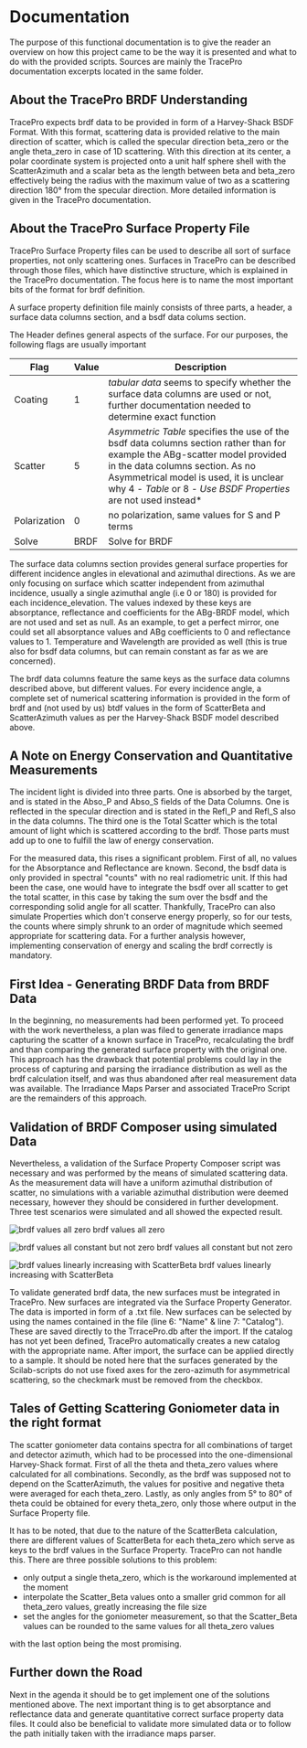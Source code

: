 # Documentation
The purpose of this functional documentation is to give the reader an overview on how this project came to be the way it is presented and what to do with the provided scripts. Sources are mainly the TracePro documentation excerpts located in the same folder.

## About the TracePro BRDF Understanding
TracePro expects brdf data to be provided in form of a Harvey-Shack BSDF Format. With this format, scattering data is provided relative to the main direction of scatter, which is called the specular direction beta_zero or the angle theta_zero in case of 1D scattering. With this direction at its center, a polar coordinate system is projected onto a unit half sphere shell with the ScatterAzimuth and a scalar beta as the length between beta and beta_zero effectively being the radius with the maximum value of two as a scattering direction 180° from the specular direction. More detailed information is given in the TracePro documentation.

## About the TracePro Surface Property File
TracePro Surface Property files can be used to describe all sort of surface properties, not only scattering ones. Surfaces in TracePro can be described through those files, which have distinctive structure, which is explained in the TracePro documentation. The focus here is to name the most important bits of the format for brdf definition.

A surface property definition file mainly consists of three parts, a header, a surface data columns section, and a bsdf data colums section.

The Header defines general aspects of the surface. For our purposes, the following flags are usually important

Flag | Value | Description
--- | --- | ---
Coating | 1 | *tabular data* seems to specify whether the surface data columns are used or not, further documentation needed to determine exact function
Scatter | 5 | *Asymmetric Table* specifies the use of the bsdf data columns section rather than for example the ABg-scatter model provided in the data columns section. As no Asymmetrical model is used, it is unclear why 4 - *Table* or 8 - *Use BSDF Properties* are not used instead*
Polarization | 0 | no polarization, same values for S and P terms
Solve | BRDF | Solve for BRDF

The surface data columns section provides general surface properties for different incidence angles in elevational and azimuthal directions. As we are only focusing on surface which scatter independent from azimuthal incidence, usually a single azimuthal angle (i.e 0 or 180) is provided for each incidence_elevation. The values indexed by these keys are absorptance, reflectance and coefficients for the ABg-BRDF model, which are not used and set as null. As an example, to get a perfect mirror, one could set all absorptance values and ABg coefficients to 0 and reflectance values to 1. Temperature and Wavelength are provided as well (this is true also for bsdf data columns, but can remain constant as far as we are concerned).

The brdf data columns feature the same keys as the surface data columns described above, but different values. For every incidence angle, a complete set of numerical scattering information is provided in the form of brdf and (not used by us) btdf values in the form of ScatterBeta and ScatterAzimuth values as per the Harvey-Shack BSDF model described above.

## A Note on Energy Conservation and Quantitative Measurements
The incident light is divided into three parts. One is absorbed by the target, and is stated in the Abso_P and Abso_S fields of the Data Columns.  One is reflected in the specular direction and is stated in the Refl_P and Refl_S also in the data columns. The third one is the Total Scatter which is the total amount of light which is scattered according to the brdf. Those parts must add up to one to fulfill the law of energy conservation.

For the measured data, this rises a significant problem. First of all, no values for the Absorptance and Reflectance are known. Second, the bsdf data is only provided in spectral "counts" with no real radiometric unit. If this had been the case, one would have to integrate the bsdf over all scatter to get the total scatter, in this case by taking the sum over the bsdf and the corresponding solid angle for all scatter. Thankfully, TracePro can also simulate Properties which don't conserve energy properly, so for our tests, the counts where simply shrunk to an order of magnitude which seemed appropriate for scattering data. For a further analysis however, implementing conservation of energy and scaling the brdf correctly is mandatory.

## First Idea - Generating BRDF Data from BRDF Data
In the beginning, no measurements had been performed yet. To proceed with the work nevertheless, a plan was filed to generate irradiance maps capturing the scatter of a known surface in TracePro, recalculating the brdf and than comparing the generated surface property with the original one. This approach has the drawback that potential problems could lay in the process of capturing and parsing the irradiance distribution as well as the brdf calculation itself, and was thus abandoned after real measurement data was available. The Irradiance Maps Parser and associated TracePro Script are the remainders of this approach.

## Validation of BRDF Composer using simulated Data
Nevertheless, a validation of the Surface Property Composer script was necessary and was performed by the means of simulated scattering data. As the measurement data will have a uniform azimuthal distribution of scatter, no simulations with a variable azimuthal distribution were deemed necessary, however they should be considered in further development. Three test scenarios were simulated and all showed the expected result.

![brdf values all zero](https://raw.githubusercontent.com/bazjo/brdf_utils/master/tracepro_simulations/Validation/irradiance_maps/NoScatter.bmp?token=AF7CCH2EF2P25D6Z6Z5FRNS6NTPQE "brdf values all zero")
brdf values all zero

![brdf values all constant but not zero](https://raw.githubusercontent.com/bazjo/brdf_utils/master/tracepro_simulations/Validation/irradiance_maps/ScatterBetaNotConstant.bmp?token=AF7CCH67DZUYQJ3HH4MFMGK6NTQWS "brdf values all constant but not zero")
brdf values all constant but not zero

![brdf values linearly increasing with ScatterBeta](https://raw.githubusercontent.com/bazjo/brdf_utils/master/tracepro_simulations/Validation/irradiance_maps/ScatterBetaLinearIncreasing.bmp?token=AF7CCH2PU2YLMREBYJBIQQC6NTPWG "brdf values linearly increasing with ScatterBeta")
brdf values linearly increasing with ScatterBeta

To validate generated brdf data, the new surfaces must be integrated in TracePro. New surfaces are integrated via the Surface Property Generator. The data is imported in form of a .txt file. New surfaces can be selected by using the names contained in the file (line 6: "Name" & line 7: "Catalog"). These are saved directly to the TrracePro.db after the import. If the catalog has not yet been defined, TracePro automatically creates a new catalog with the appropriate name. After import, the surface can be applied directly to a sample. It should be noted here that the surfaces generated by the Scilab-scripts do not use fixed axes for the zero-azimuth for asymmetrical scattering, so the checkmark must be removed from the checkbox.


## Tales of Getting Scattering Goniometer data in the right format
The scatter goniometer data contains spectra for all combinations of target and detector azimuth, which had to be processed into the one-dimensional Harvey-Shack format. First of all the theta and theta_zero values where calculated for all combinations. Secondly, as the brdf was supposed not to depend on the ScatterAzimuth, the values for positive and negative theta were averaged for each theta_zero. Lastly, as only angles from 5° to 80° of theta could be obtained for every theta_zero, only those where output in the Surface Property file.

It has to be noted, that due to the nature of the ScatterBeta calculation, there are different values of ScatterBeta for each theta_zero which serve as keys to the brdf values in the Surface Property. TracePro can not handle this. There are three possible solutions to this problem:
* only output a single theta_zero, which is the workaround implemented at the moment
* interpolate the Scatter_Beta values onto a smaller grid common for all theta_zero values, greatly increasing the file size
* set the angles for the goniometer measurement, so that the Scatter_Beta values can be rounded to the same values for all theta_zero values

with the last option being the most promising.

## Further down the Road
Next in the agenda it should be to get implement one of the solutions mentioned above. The next important thing is to get absorptance and reflectance data and generate quantitative correct surface property data files. It could also be beneficial to validate more simulated data or to follow the path initially taken with the irradiance maps parser.
